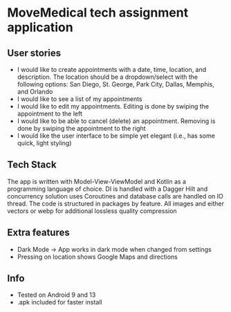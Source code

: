 # MoveMedical tech assignment application #

## User stories ##

- I would like to create appointments with a date, time, location, and description. The location should be a dropdown/select with the following options: San Diego, St. George, Park City, Dallas, Memphis, and Orlando
- I would like to see a list of my appointments
- I would like to edit my appointments. Editing is done by swiping the appointment to the left
- I would like to be able to cancel (delete) an appointment. Removing is done by swiping the appointment to the right
- I would like the user interface to be simple yet elegant (i.e., has some quick, light styling)


## Tech Stack ##

The app is written with Model-View-ViewModel and Kotlin as a programming language of choice. DI is handled with a Dagger Hilt and concurrency solution uses Coroutines and database calls are handled on IO thread.
The code is structured in packages by feature.
All images and either vectors or webp for additional lossless quality compression

## Extra features ##
* Dark Mode -> App works in dark mode when changed from settings
* Pressing on location shows Google Maps and directions

## Info ##
* Tested on Android 9 and 13
* .apk included for faster install
